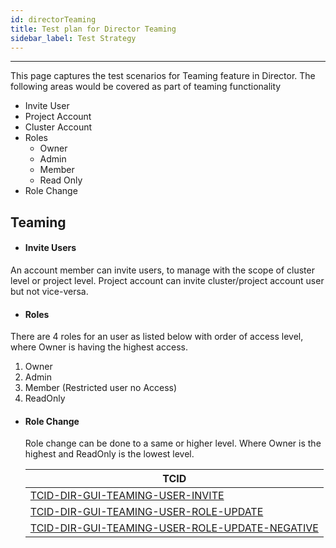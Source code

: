 ```yaml
---
id: directorTeaming
title: Test plan for Director Teaming
sidebar_label: Test Strategy
---
```

------

This page captures the test scenarios for Teaming feature in Director. The following areas would be covered as part of teaming functionality
- Invite User
 - Project Account
 - Cluster Account
- Roles
  - Owner
  - Admin
  - Member
  - Read Only
- Role Change

## Teaming

- #### Invite Users

An account member can invite users, to manage with the scope of cluster level or project level. Project account can invite cluster/project account user but not vice-versa.


- #### Roles
There are 4 roles for an user as listed below with order of access level, where Owner is having the highest access.
  1.  Owner
  2.  Admin
  3.  Member (Restricted user no Access)
  4.  ReadOnly


- #### Role Change
  Role change can be done to a same or higher level. Where Owner is the highest and ReadOnly is the lowest level.
  
  | TCID                                       
  | -----------------------------------------------------------------------------------------|
  | [TCID-DIR-GUI-TEAMING-USER-INVITE](TCID-DIR-GUI-TEAMING-USER-INVITE)                             | 
  | [TCID-DIR-GUI-TEAMING-USER-ROLE-UPDATE](TCID-DIR-GUI-TEAMING-USER-ROLE-UPDATE)                   | 
  | [TCID-DIR-GUI-TEAMING-USER-ROLE-UPDATE-NEGATIVE](TCID-DIR-GUI-TEAMING-USER-ROLE-UPDATE-NEGATIVE) |


